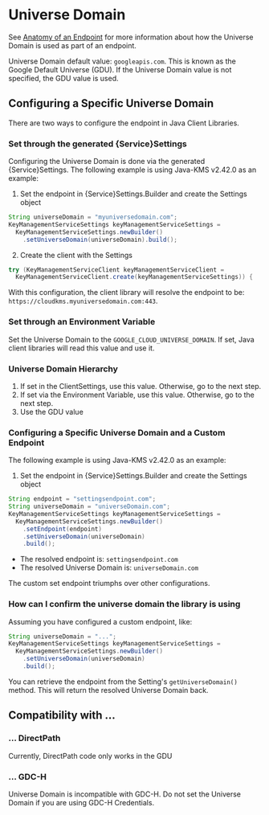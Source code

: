 # Universe Domain
See [Anatomy of an Endpoint](endpoint.md#anatomy-of-an-endpoint) for more information
about how the Universe Domain is used as part of an endpoint.

Universe Domain default value: `googleapis.com`. This is known as the Google Default
Universe (GDU). If the Universe Domain value is not specified, the GDU value is used.

## Configuring a Specific Universe Domain
There are two ways to configure the endpoint in Java Client Libraries.

### Set through the generated {Service}Settings
Configuring the Universe Domain is done via the generated {Service}Settings. The following example
is using Java-KMS v2.42.0 as an example:

1. Set the endpoint in {Service}Settings.Builder and create the Settings object
```java
String universeDomain = "myuniversedomain.com";
KeyManagementServiceSettings keyManagementServiceSettings =
  KeyManagementServiceSettings.newBuilder()
    .setUniverseDomain(universeDomain).build();
```
2. Create the client with the Settings
```java
try (KeyManagementServiceClient keyManagementServiceClient =
  KeyManagementServiceClient.create(keyManagementServiceSettings)) {
```

With this configuration, the client library will resolve the endpoint to be:
`https://cloudkms.myuniversedomain.com:443`.

### Set through an Environment Variable
Set the Universe Domain to the `GOOGLE_CLOUD_UNIVERSE_DOMAIN`. If set, Java client libraries
will read this value and use it.

### Universe Domain Hierarchy
1. If set in the ClientSettings, use this value. Otherwise, go to the next step.
2. If set via the Environment Variable, use this value. Otherwise, go to the next step.
3. Use the GDU value

### Configuring a Specific Universe Domain and a Custom Endpoint
The following example is using Java-KMS v2.42.0 as an example:

1. Set the endpoint in {Service}Settings.Builder and create the Settings object
```java
String endpoint = "settingsendpoint.com";
String universeDomain = "universeDomain.com";
KeyManagementServiceSettings keyManagementServiceSettings =
  KeyManagementServiceSettings.newBuilder()
    .setEndpoint(endpoint)
    .setUniverseDomain(universeDomain)
    .build();
```

- The resolved endpoint is: `settingsendpoint.com`
- The resolved Universe Domain is: `universeDomain.com`

The custom set endpoint triumphs over other configurations.

### How can I confirm the universe domain the library is using
Assuming you have configured a custom endpoint, like:
```java
String universeDomain = "...";
KeyManagementServiceSettings keyManagementServiceSettings =
  KeyManagementServiceSettings.newBuilder()
    .setUniverseDomain(universeDomain)
    .build();
```

You can retrieve the endpoint from the Setting's `getUniverseDomain()` method. This will return
the resolved Universe Domain back.

## Compatibility with ...
### ... DirectPath
Currently, DirectPath code only works in the GDU
### ... GDC-H
Universe Domain is incompatible with GDC-H. Do not set the Universe Domain if you are using GDC-H
Credentials.